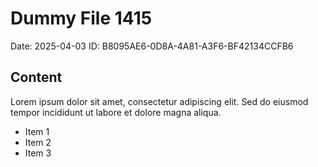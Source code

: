 # Dummy File 1415

Date: 2025-04-03
ID: B8095AE6-0D8A-4A81-A3F6-BF42134CCFB6

## Content

Lorem ipsum dolor sit amet, consectetur adipiscing elit.
Sed do eiusmod tempor incididunt ut labore et dolore magna aliqua.

* Item 1
* Item 2
* Item 3

